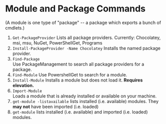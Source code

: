 # Module and Package Commands

(A module is one type of "package" -- a package which exports a bunch of cmdlets.)

1. `Get-PackageProvider`
    Lists all package providers. Currently: Chocolatey, msi, msu, NuGet, PowerShellGet, Programs
2. `Install-PackageProvider -Name Chocolatey`
    Installs the named package provider.
3. `Find-Package`    
    Use PackageManagement to search all package providers for a package.
4. `Find-Module`
    Use PowershellGet to search for a module. 
5. `Install-Module`
    Installs a module but does not load it. **Requires elevation.**
6. `Import-Module`      
    Loads a module that is already installed or available on your machine.
7. `get-module -listavailable`
    lists installed (i.e. available) modules. They **may not** have been imported (i.e. loaded)
8. `get-module`
    lists installed (i.e. available) and imported (i.e. loaded) modules.
    
    